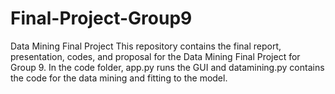 # Final-Project-Group9
Data Mining Final Project
This repository contains the final report, presentation, codes, and proposal for the Data Mining Final Project for Group 9.
In the code folder, app.py runs the GUI and datamining.py contains the code for the data mining and fitting to the model.
